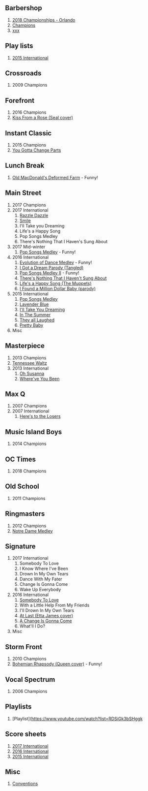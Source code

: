 ## Barbershop

1. [2018 Championships - Orlando](http://www.barbershop.org/orlando/)
1. [Champions](http://www.barbershop.org/competitions/international-champions/all-champions/)
1. [xxx](https://www.youtube.com/user/barbershopharmony38?annotation_id=annotation_3850586717&feature=iv&src_vid=BEJBKoSoot8&sub_confirmation=1)

## Play lists

1. [2015 International](https://www.youtube.com/playlist?list=PLcwXdNVvSNbiy8_rV1ch0lY4NGwTzNTir)

## Crossroads

1. 2009 Champions

## Forefront

1. 2016 Champions
1. [Kiss From a Rose (Seal cover)](https://www.youtube.com/watch?v=lkbyqK77Tdo)

## Instant Classic

1. 2015 Champions
1. [You Gotta Change Parts](https://www.youtube.com/watch?v=xhVWPJw6gGE)

## Lunch Break

1. [Old MacDonald's Deformed Farm](https://www.youtube.com/watch?v=tqwkJGMOEbs) - Funny!

## Main Street

1. 2017 Champions
1. 2017 International
   1. [Razzle Dazzle](https://www.youtube.com/watch?v=pWqLdTYMN-8)
   1. [Smile](https://www.youtube.com/watch?v=iPEY2SE1vXk)
   1. I'll Take you Dreaming
   1. Life's a Happy Song
   1. Pop Songs Medley
   1. There's Nothing That I Haven's Sung About
1. 2017 Mid-winter
   1. [Pop Songs Medley](https://www.youtube.com/watch?v=EQdnzXEFKqM) - Funny!
1. 2016 International
   1. [Evolution of Dance Medley](https://www.youtube.com/watch?v=b8EWVbpUSq4) - Funny!
   1. [I Got a Dream Parody (Tangled)](https://www.youtube.com/watch?v=yd34B14PWMU)
   1. [Pop Songs Medley II](https://www.youtube.com/watch?v=zdira3Zk-KM) - Funny!   
   1. [There's Nothing That I Haven't Sung About](https://www.youtube.com/watch?v=OGGYOYxuplQ)  
   1. [Life's a Happy Song (The Muppets)](https://www.youtube.com/watch?v=4jqgn3ojONI)   
   1. [I Found a Million Dollar Baby (parody)](https://www.youtube.com/watch?v=_gR7_ciHsDg)
1. 2015 International
   1. [Pop Songs Medley](https://www.youtube.com/watch?v=MdTS6-fbNH0)
   1. [Lavender Blue](https://www.youtube.com/watch?v=CENjsEJdGG8)
   1. [I'll Take You Dreaming](https://www.youtube.com/watch?v=0c4b5VF6QQw)
   1. [In The Summer](https://www.youtube.com/watch?v=yiu7cyF2Lzw)
   1. [They all Laughed](https://www.youtube.com/watch?v=R7f6vhiIyGw)
   1. [Pretty Baby](https://www.youtube.com/watch?v=71kCrZO6yyA)
1. Misc

## Masterpiece

1. 2013 Champions
1. [Tennessee Waltz](https://www.youtube.com/watch?v=BEJBKoSoot8)
1. 2013 International
   1. [Oh Susanna](https://www.youtube.com/watch?v=rVUSK7tPDbA)
   1. [Where've You Been](https://www.youtube.com/watch?v=Q-v2QAeDehg)

## Max Q

1. 2007 Champions
1. 2007 International
   1. [Here's to the Losers](https://www.youtube.com/watch?v=8_bZ7yEHfUg)

## Music Island Boys

1. 2014 Champions

## OC Times

1. 2018 Champions

## Old School

1. 2011 Champions

## Ringmasters

1. 2012 Champions
1. [Notre Dame Medley](https://www.youtube.com/watch?v=TVtkNPFpxX8)

## Signature

1. 2017 International
   1. Somebody To Love
   1. I Know Where I've Been
   1. Drown In My Own Tears
   1. Dance With My Fater
   1. Change Is Gonna Come
   1. Wake Up Everybody
1. 2016 International
   1. [Somebody To Love](https://www.youtube.com/watch?v=SiGk3bSHggk)
   1. With a Little Help From My Friends
   1. I'll Drown In My Own Tears
   1. [At Last (Etta James cover)](https://www.youtube.com/watch?v=0sQi1v1QnAQ)
   1. [A Change Is Gonna Come](https://www.youtube.com/watch?v=8RXXQsxvO1Q)
   1. What'll I Do?
1. Misc

## Storm Front

1. 2010 Champions
1. [Bohemian Rhapsody (Queen cover)](https://www.youtube.com/watch?v=KId3aK4lRag) - Funny!

## Vocal Spectrum

1. 2006 Champions

## Playlists

1. [Playlist](https://www.youtube.com/watch?list=RDSiGk3bSHggk

## Score sheets

1. [2017 International](http://www.barbershop.org/files/INTL20170705_QF.OSS1.pdf)
1. [2016 International](http://www.barbershop.org/files/nashville/INTL20160706_QF.OSS1.pdf)
1. [2015 International](http://www.barbershop.org/wp-content/uploads/2015/07/INTL20150630_QF.OSS1_.pdf)

## Misc

1. [Conventions](http://www.barbershop.org/all-conventions/)
